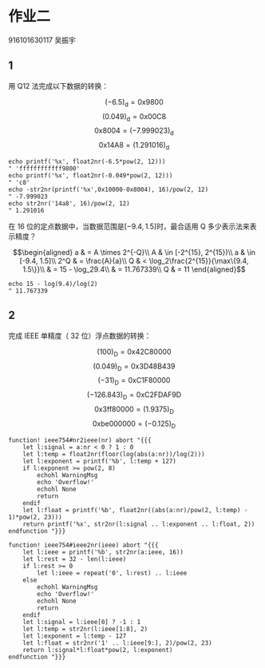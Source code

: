作业二
=========

916101630117 吴振宇

1
-

用 Q12 法完成以下数据的转换：

$$(-6.5)_\mathrm{d} = \mathrm{0x9800}$$
$$(0.049)_\mathrm{d} = \mathrm{0x00C8}$$
$$\mathrm{0x8004} = (-7.999023)_\mathrm{d}$$
$$\mathrm{0x14A8} = (1.291016)_\mathrm{d}$$

```{.vim}
echo printf('%x', float2nr(-6.5*pow(2, 12)))
" 'ffffffffffff9800'
echo printf('%x', float2nr(-0.049*pow(2, 12)))
" 'c8'
echo -str2nr(printf('%x',0x10000-0x8004), 16)/pow(2, 12)
" -7.999023
echo str2nr('14a8', 16)/pow(2, 12)
" 1.291016
```

在 16 位的定点数据中，当数据范围是$[-9.4, 1.5]$时，最合适用 Q 多少表示法来表
示精度？

$$\begin{aligned}
  a & = A \times 2^{-Q}\\
  A & \in [-2^{15}, 2^{15})\\
  a & \in [-9.4, 1.5]\\
  2^Q & = \frac{A}{a}\\
  Q & < \log_2\frac{2^{15}}{\max\{9.4, 1.5\}}\\
  & = 15 - \log_29.4\\
  & = 11.767339\\
  Q & = 11
\end{aligned}$$

```{.vim}
echo 15 - log(9.4)/log(2)
" 11.767339
```

2
-

完成 IEEE 单精度（ 32 位）浮点数据的转换：

$$(100)_\mathrm{D} = \mathrm{0x42C80000}$$
$$(0.049)_\mathrm{D} = \mathrm{0x3D48B439}$$
$$(-31)_\mathrm{D} = \mathrm{0xC1F80000}$$
$$(-126.843)_\mathrm{D} = \mathrm{0xC2FDAF9D}$$
$$\mathrm{0x3ff80000} = (1.9375)_\mathrm{D}$$
$$\mathrm{0xbe000000} = (-0.125)_\mathrm{D}$$

```{.vim}
function! ieee754#nr2ieee(nr) abort "{{{
	let l:signal = a:nr < 0 ? 1 : 0
	let l:temp = float2nr(floor(log(abs(a:nr))/log(2)))
	let l:exponent = printf('%b', l:temp + 127)
	if l:exponent >= pow(2, 8)
		echohl WarningMsg
		echo 'Overflow!'
		echohl None
		return
	endif
	let l:float = printf('%b', float2nr((abs(a:nr)/pow(2, l:temp) - 1)*pow(2, 23)))
	return printf('%x', str2nr(l:signal .. l:exponent .. l:float, 2))
endfunction "}}}

function! ieee754#ieee2nr(ieee) abort "{{{
	let l:ieee = printf('%b', str2nr(a:ieee, 16))
	let l:rest = 32 - len(l:ieee)
	if l:rest >= 0
		let l:ieee = repeat('0', l:rest) .. l:ieee
	else
		echohl WarningMsg
		echo 'Overflow!'
		echohl None
		return
	endif
	let l:signal = l:ieee[0] ? -1 : 1 
	let l:temp = str2nr(l:ieee[1:8], 2)
	let l:exponent = l:temp - 127
	let l:float = str2nr('1' .. l:ieee[9:], 2)/pow(2, 23)
	return l:signal*l:float*pow(2, l:exponent)
endfunction "}}}
```
